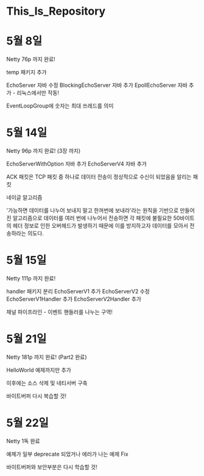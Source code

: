 # This_Is_Repository

# 5월 8일

Netty 76p 까지 완료!

temp 패키지 추가

EchoServer 자바 수정
BlockingEchoServer 자바 추가
EpollEchoServer 자바 추가 - 리눅스에서만 작동!

EventLoopGroup에 숫자는 최대 쓰레드를 의미

# 5월 14일

Netty 96p 까지 완료! (3장 까지)

EchoServerWithOption 자바 추가
EchoServerV4 자바 추가

ACK 패킷은 TCP 패킷 중 하나로 데이터 전송이 정상적으로 수신이 되었음을 알리는 패킷

네이글 알고리즘

'가능하면 데이터를 나누어 보내지 말고 한꺼번에 보내라'라는 원칙을 기반으로
만들어진 알고리즘으로 데이터를 여러 번에 나누어서 전송하면 각 패킷에 불필요한
50바이트의 헤더 정보로 인한 오버헤드가 발생하기 때문에 이를 방지하고자
데이터를 모아서 전송하라는 의도다.

# 5월 15일

Netty 111p 까지 완료!

handler 패키지 분리
EchoServerV1 추가
EchoServerV2 수정
EchoServerV1Handler 추가
EchoServerV2Handler 추가

채널 파이프라인 - 이벤트 핸들러를 나누는 구역!

# 5월 21일

Netty 181p 까지 완료! (Part2 완료)

HelloWorld 예제까지만 추가 

이후에는 소스 삭제 및 네티서버 구축

바이트버퍼 다시 복습할 것!

# 5월 22일

Netty 1독 완료

예제가 일부 deprecate 되었거나 에러가 나는 예제 Fix

바이트버퍼와 보안부분은 다시 학습할 것!

